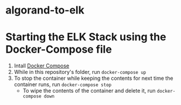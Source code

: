 # algorand-to-elk
# Starting the ELK Stack using the Docker-Compose file
1. Intall [Docker Compose](https://docs.docker.com/compose/install/)
2. While in this repository's folder, run `docker-compose up`
3. To stop the container while keeping the contents for next time the container runs, run `docker-compose stop`
    - To wipe the contents of the container and delete it, run `docker-compose down`
